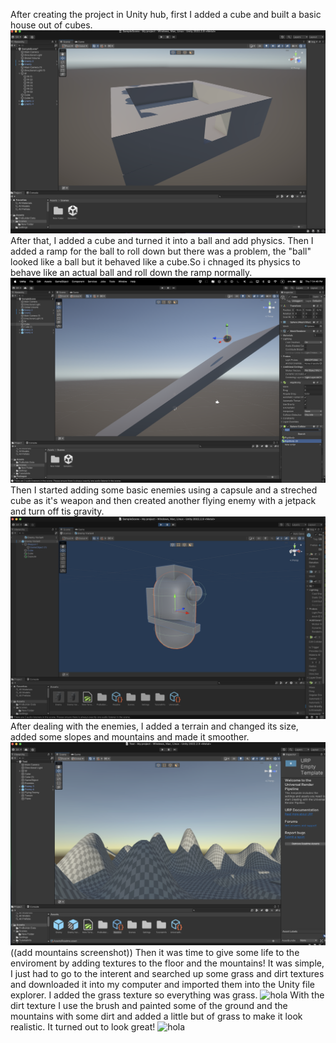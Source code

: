 After creating the project in Unity hub, first I added a cube and built a basic house out of cubes.
![hola](samplehouse.png)
After that, I added a cube and turned it into a ball and add physics. Then I added a ramp for the ball to roll down but there was a problem, the "ball" looked like a ball but it behaved like a cube.So i chnaged its physics to behave like an actual ball and roll down the ramp normally. 
![hola](rampandball.png)
Then I started adding some basic enemies using a capsule and a streched cube as it's weapon and then created another flying enemy with a jetpack and turn off tis gravity.
![hola](enemyeditor.png)
After dealing with the enemies, I added a terrain and changed its size, added some slopes and mountains and made it smoother.
![hola](mount.png) ((add mountains screenshot))
Then it was time to give some life to the enviroment by adding textures to the floor and the mountains! It was simple, I just had to go to the interent and searched up some grass and dirt textures and downloaded it into my computer and imported them into the Unity file explorer. I added the grass texture so everything was grass.
![hola](grasstexture.png)
With the dirt texture I use the brush and painted some of the ground and the mountains with some dirt and added a little but of grass to make it look realistic. It turned out to look great!
![hola](dirttexture.png)
